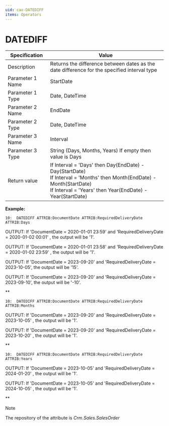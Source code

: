 ```yaml
---
uid: cao-DATEDIFF
items: Operators
---
```


# DATEDIFF

| Specification    | Value                                                        |
| ---------------- | ------------------------------------------------------------ |
| Description      | Returns the difference between dates as the date difference for the specified interval type |
| Parameter 1 Name | StartDate                                                    |
| Parameter 1 Type | Date, DateTime                                               |
| Parameter 2 Name | EndDate                                                      |
| Parameter 2 Type | Date, DateTime                                               |
| Parameter 3 Name | Interval                                                     |
| Parameter 3 Type | String (Days, Months, Years) If empty then value is Days     |
| Return value     | If Interval = 'Days' then Day(EndDate) - Day(StartDate)<br />If Interval = 'Months' then Month(EndDate) - Month(StartDate)<br />If Interval = 'Years' then Year(EndDate) - Year(StartDate) |



**Example:**

```
10:  DATEDIFF ATTRIB:DocumentDate ATTRIB:RequiredDeliveryDate ATTRIB:Days            
```
OUTPUT: If 'DocumentDate = 2020-01-01 23:59' and 'RequiredDeliveryDate = 2020-01-02 00:01'  , the output will be '1'.

OUTPUT: If 'DocumentDate = 2020-01-01 23:58' and 'RequiredDeliveryDate = 2020-01-02 23:59'  , the output will be '1'.

OUTPUT: If 'DocumentDate = 2023-09-20' and  'RequiredDeliveryDate = 2023-10-05', the output will be '15'.

OUTPUT: If 'DocumentDate = 2023-09-20' and 'RequiredDeliveryDate = 2023-09-10', the output will be '-10'.

**



```
10:  DATEDIFF ATTRIB:DocumentDate ATTRIB:RequiredDeliveryDate ATTRIB:Months            
```

OUTPUT: If 'DocumentDate = 2023-09-20' and 'RequiredDeliveryDate = 2023-10-05' , the output will be '1'.

OUTPUT: If 'DocumentDate = 2023-09-20' and 'RequiredDeliveryDate = 2023-10-20' , the output will be '1'.

**



```
10:  DATEDIFF ATTRIB:DocumentDate ATTRIB:RequiredDeliveryDate ATTRIB:Years            
```

OUTPUT: If 'DocumentDate = 2023-10-05' and 'RequiredDeliveryDate = 2024-01-20' , the output will be '1'.

OUTPUT: If 'DocumentDate = 2023-10-05' and 'RequiredDeliveryDate = 2024-10-05' , the output will be '1'.

**



> [!NOTE]
> 
> The repository of the attribute is *Crm.Sales.SalesOrder*


#### 


